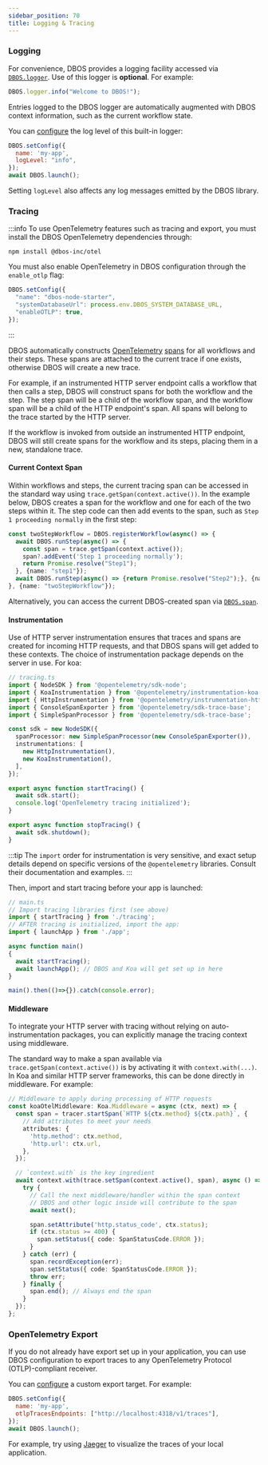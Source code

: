 ```yaml
---
sidebar_position: 70
title: Logging & Tracing
---
```


### Logging

For convenience, DBOS provides a logging facility accessed via [`DBOS.logger`](../reference/methods.md#dboslogger). Use of this logger is **optional**.
For example:

```javascript
DBOS.logger.info("Welcome to DBOS!");
```

Entries logged to the DBOS logger are automatically augmented with DBOS context information, such as the current workflow state.

You can [configure](../reference/configuration.md) the log level of this built-in logger:
```javascript
DBOS.setConfig({
  name: 'my-app',
  logLevel: "info",
});
await DBOS.launch();
```

Setting `logLevel` also affects any log messages emitted by the DBOS library.


### Tracing

:::info
To use OpenTelemetry features such as tracing and export, you must install the DBOS OpenTelemetry dependencies through:

```
npm install @dbos-inc/otel
```

You must also enable OpenTelemetry in DBOS configuration through the `enable_otlp` flag:

```typescript
DBOS.setConfig({
  "name": "dbos-node-starter",
  "systemDatabaseUrl": process.env.DBOS_SYSTEM_DATABASE_URL,
  "enableOTLP": true,
});
```
:::

DBOS automatically constructs [OpenTelemetry](https://opentelemetry.io/) [spans](https://opentelemetry.io/docs/concepts/signals/traces/#spans) for all workflows and their steps.  These spans are attached to the current trace if one exists, otherwise DBOS will create a new trace.

For example, if an instrumented HTTP server endpoint calls a workflow that then calls a step, DBOS will construct spans for both the workflow and the step.
The step span will be a child of the workflow span, and the workflow span will be a child of the HTTP endpoint's span.  All spans will belong to the trace started by the HTTP server.

If the workflow is invoked from outside an instrumented HTTP endpoint, DBOS will still create spans for the workflow and its steps, placing them in a new, standalone trace.

#### Current Context Span

Within workflows and steps, the current tracing span can be accessed in the standard way using `trace.getSpan(context.active())`. In the example below, DBOS creates a span for the workflow and one for each of the two steps within it. The step code can then add events to the span, such as `Step 1 proceeding normally` in the first step:

```typescript
const twoStepWorkflow = DBOS.registerWorkflow(async() => {
  await DBOS.runStep(async() => {
    const span = trace.getSpan(context.active());
    span?.addEvent('Step 1 proceeding normally');
    return Promise.resolve("Step1");
  }, {name: "step1"});
  await DBOS.runStep(async() => {return Promise.resolve("Step2");}, {name: "step2"});
}, {name: "twoStepWorkflow"});
```

Alternatively, you can access the current DBOS-created span via [`DBOS.span`](../reference/methods.md#dbosspan).

#### Instrumentation

Use of HTTP server instrumentation ensures that traces and spans are created for incoming HTTP requests, and that DBOS spans will get added to these contexts.  The choice of instrumentation package depends on the server in use.  For koa:

```typescript
// tracing.ts
import { NodeSDK } from '@opentelemetry/sdk-node';
import { KoaInstrumentation } from '@opentelemetry/instrumentation-koa';
import { HttpInstrumentation } from '@opentelemetry/instrumentation-http';
import { ConsoleSpanExporter } from '@opentelemetry/sdk-trace-base';
import { SimpleSpanProcessor } from '@opentelemetry/sdk-trace-base';

const sdk = new NodeSDK({
  spanProcessor: new SimpleSpanProcessor(new ConsoleSpanExporter()),
  instrumentations: [
    new HttpInstrumentation(),
    new KoaInstrumentation(),
  ],
});

export async function startTracing() {
  await sdk.start();
  console.log('OpenTelemetry tracing initialized');
}

export async function stopTracing() {
  await sdk.shutdown();
}
```

:::tip
The `import` order for instrumentation is very sensitive, and exact setup details depend on specific versions of the `@opentelemetry` libraries.  Consult their documentation and examples.
:::

Then, import and start tracing before your app is launched:
```typescript
// main.ts
// Import tracing libraries first (see above)
import { startTracing } from './tracing';
// AFTER tracing is initialized, import the app:
import { launchApp } from './app';

async function main()
{
  await startTracing();
  await launchApp(); // DBOS and Koa will get set up in here
}

main().then(()=>{}).catch(console.error);
```

#### Middleware
To integrate your HTTP server with tracing without relying on auto-instrumentation packages, you can explicitly manage the tracing context using middleware.

The standard way to make a span available via `trace.getSpan(context.active())` is by activating it with `context.with(...)`.  In Koa and similar HTTP server frameworks, this can be done directly in middleware. For example:

```typescript
// Middleware to apply during processing of HTTP requests
const koaOtelMiddleware: Koa.Middleware = async (ctx, next) => {
  const span = tracer.startSpan(`HTTP ${ctx.method} ${ctx.path}`, {
    // Add attributes to meet your needs
    attributes: {
      'http.method': ctx.method,
      'http.url': ctx.url,
    },
  });

  // `context.with` is the key ingredient
  await context.with(trace.setSpan(context.active(), span), async () => {
    try {
      // Call the next middleware/handler within the span context
      // DBOS and other logic inside will contribute to the span
      await next();

      span.setAttribute('http.status_code', ctx.status);
      if (ctx.status >= 400) {
        span.setStatus({ code: SpanStatusCode.ERROR });
      }
    } catch (err) {
      span.recordException(err);
      span.setStatus({ code: SpanStatusCode.ERROR });
      throw err;
    } finally {
      span.end(); // Always end the span
    }
  });
};
```

### OpenTelemetry Export

If you do not already have export set up in your application, you can use DBOS configuration to export traces to any OpenTelemetry Protocol (OTLP)-compliant receiver.

You can [configure](../reference/configuration.md) a custom export target.
For example:

```javascript
DBOS.setConfig({
  name: 'my-app',
  otlpTracesEndpoints: ["http://localhost:4318/v1/traces"],
});
await DBOS.launch();
```

For example, try using [Jaeger](https://www.jaegertracing.io/docs/latest/getting-started/) to visualize the traces of your local application.

